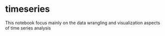 # timeseries
This notebook focus mainly on the data wrangling and visualization aspects of time series analysis
